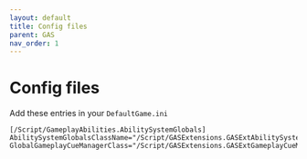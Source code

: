 ```yaml
---
layout: default
title: Config files
parent: GAS
nav_order: 1
---
```


# Config files

Add these entries in your `DefaultGame.ini`

```
[/Script/GameplayAbilities.AbilitySystemGlobals]
AbilitySystemGlobalsClassName="/Script/GASExtensions.GASExtAbilitySystemGlobals"
GlobalGameplayCueManagerClass="/Script/GASExtensions.GASExtGameplayCueManager"
```